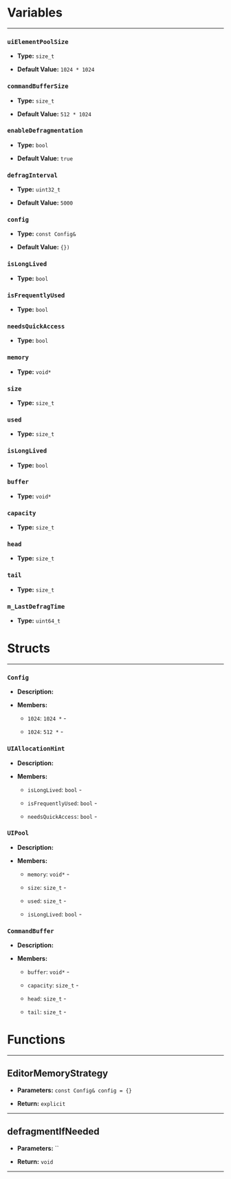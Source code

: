 
# Variables
---

### `uiElementPoolSize`

- **Type:** `size_t`

- **Default Value:** `1024 * 1024`



### `commandBufferSize`

- **Type:** `size_t`

- **Default Value:** `512 * 1024`



### `enableDefragmentation`

- **Type:** `bool`

- **Default Value:** `true`



### `defragInterval`

- **Type:** `uint32_t`

- **Default Value:** `5000`



### `config`

- **Type:** `const Config&`

- **Default Value:** `{})`



### `isLongLived`

- **Type:** `bool`



### `isFrequentlyUsed`

- **Type:** `bool`



### `needsQuickAccess`

- **Type:** `bool`



### `memory`

- **Type:** `void*`



### `size`

- **Type:** `size_t`



### `used`

- **Type:** `size_t`



### `isLongLived`

- **Type:** `bool`



### `buffer`

- **Type:** `void*`



### `capacity`

- **Type:** `size_t`



### `head`

- **Type:** `size_t`



### `tail`

- **Type:** `size_t`



### `m_LastDefragTime`

- **Type:** `uint64_t`




# Structs
---

### `Config`

- **Description:** 

- **Members:**

  - `1024`: `1024 *` - 

  - `1024`: `512 *` - 



### `UIAllocationHint`

- **Description:** 

- **Members:**

  - `isLongLived`: `bool` - 

  - `isFrequentlyUsed`: `bool` - 

  - `needsQuickAccess`: `bool` - 



### `UIPool`

- **Description:** 

- **Members:**

  - `memory`: `void*` - 

  - `size`: `size_t` - 

  - `used`: `size_t` - 

  - `isLongLived`: `bool` - 



### `CommandBuffer`

- **Description:** 

- **Members:**

  - `buffer`: `void*` - 

  - `capacity`: `size_t` - 

  - `head`: `size_t` - 

  - `tail`: `size_t` - 




# Functions
---

## EditorMemoryStrategy



- **Parameters:** `const Config& config = {}`

- **Return:** `explicit`

---

## defragmentIfNeeded



- **Parameters:** ``

- **Return:** `void`

---
